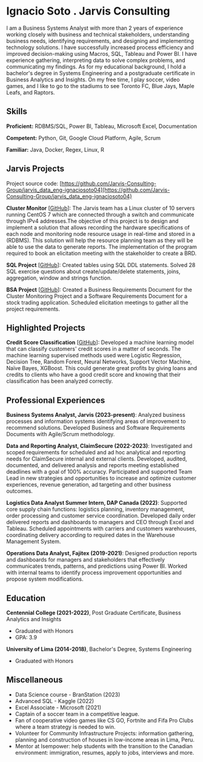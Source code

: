 # Ignacio Soto . Jarvis Consulting

I am a Business Systems Analyst with more than 2 years of experience working closely with business and technical stakeholders, understanding business needs, identifying requirements, and designing and implementing technology solutions. I have successfully increased process efficiency and improved decision-making using Macros, SQL, Tableau and Power BI. I have experience gathering, interpreting data to solve complex problems, and communicating my findings. As for my educational background, I hold a bachelor's degree in Systems Engineering and a postgraduate certificate in Business Analytics and Insights. On my free time, I  play soccer, video games, and I like to go to the stadiums to see Toronto FC, Blue Jays, Maple Leafs, and Raptors.

## Skills

**Proficient:** RDBMS/SQL, Power BI, Tableau, Microsoft Excel, Documentation

**Competent:** Python, Git, Google Cloud Platform, Agile, Scrum

**Familiar:** Java, Docker, Regex, Linux, R

## Jarvis Projects

Project source code: [https://github.com/Jarvis-Consulting-Group/jarvis_data_eng-ignaciosoto04](https://github.com/Jarvis-Consulting-Group/jarvis_data_eng-ignaciosoto04)


**Cluster Monitor** [[GitHub](https://github.com/Jarvis-Consulting-Group/jarvis_data_eng-ignaciosoto04/tree/masterhttps://github.com/Jarvis-Consulting-Group/jarvis_data_eng-ignaciosoto04/tree/master/linux_sql)]: The Jarvis team has a Linux cluster of 10 servers running CentOS 7 which are connected through a switch and communicate through IPv4 addresses.The objective of this project is to design and implement a solution that allows recording the hardware specifications of each node and monitoring node resource usage in real-time and stored in a (RDBMS). This solution will help the resource planning team as they will be able to use the data to generate reports. The implementation of the program required to book an elicitation meeting with the stakeholder to create a BRD.

**SQL Project** [[GitHub](https://github.com/Jarvis-Consulting-Group/jarvis_data_eng-ignaciosoto04/tree/masterhttps://github.com/Jarvis-Consulting-Group/jarvis_data_eng-ignaciosoto04/tree/master/sql)]: Created tables using SQL DDL statements. Solved 28 SQL exercise questions about create/update/delete statements, joins, aggregation, window and strings function.

**BSA Project** [[GitHub](https://github.com/Jarvis-Consulting-Group/jarvis_data_eng-ignaciosoto04/tree/masterhttps://github.com/Jarvis-Consulting-Group/jarvis_data_eng-ignaciosoto04/tree/master/bsa)]: Created a Business Requirements Document for the Cluster Monitoring Project and a Software Requirements Document for a stock trading application. Scheduled elicitation meetings to gather all the project requirements.


## Highlighted Projects
**Credit Score Classification** [[GitHub](https://github.com/ignaciosoto04/Projects/blob/main/Credit_Score_Classification_v2.ipynb)]: Developed a machine learning model that can classify customers' credit scores in a matter of seconds. The machine learning supervised methods used were Logistic Regression, Decision Tree, Random Forest, Neural Networks, Support Vector Machine, Naïve Bayes, XGBoost. This could generate great profits by giving loans and credits to clients who have a good credit score and knowing that their classification has been analyzed correctly.


## Professional Experiences

**Business Systems Analyst, Jarvis (2023-present)**: Analyzed business processes and information systems identifying areas of improvement to recommend solutions. Developed Business and Software Requirements Documents with Agile/Scrum methodology.

**Data and Reporting Analyst, ClaimSecure (2022-2023)**: Investigated and scoped requirements for scheduled and ad hoc analytical and reporting needs for ClaimSecure internal and external clients. Developed, audited, documented, and delivered analysis and reports meeting established deadlines with a goal of 100% accuracy. Participated and supported Team Lead in new strategies and opportunities to increase and optimize customer experiences, revenue generation, ad targeting and other business outcomes.

**Logistics Data Analyst Summer Intern, DAP Canada (2022)**: Supported core supply chain functions: logistics planning, inventory management, order processing and customer service coordination. Developed daily order delivered reports and dashboards to managers and CEO through Excel and Tableau. Scheduled appointments with carriers and customers warehouses, coordinating delivery according to required dates in the Warehouse Management System.

**Operations Data Analyst, Fajitex (2019-2021)**: Designed production reports and dashboards for managers and stakeholders that effectively communicates trends, patterns, and predictions using Power BI. Worked with internal teams to identify process improvement opportunities and propose system modifications.


## Education
**Centennial College (2021-2022)**, Post Graduate Certificate, Business Analytics and Insights
- Graduated with Honors
- GPA: 3.9

**University of Lima (2014-2018)**, Bachelor's Degree, Systems Engineering
- Graduated with Honors


## Miscellaneous
- Data Science course - BranStation (2023)
- Advanced SQL - Kaggle (2022)
- Excel Associate - Microsoft (2021)
- Captain of a soccer team in a competitive league.
- Fan of cooperative video games like CS GO, Fortnite and Fifa Pro Clubs where a team strategy is needed to win.
- Volunteer for Community Infrastructure Projects: information gathering, planning and construction of houses in low-income areas in Lima, Peru.
- Mentor at Isempower: help students with the transition to the Canadian environment: immigration, resumes, apply to jobs, interviews and more.